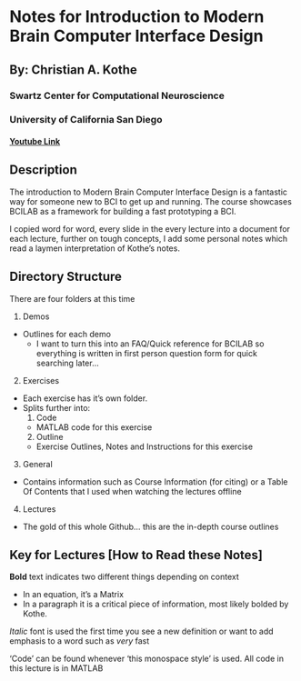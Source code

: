 # Notes for Introduction to Modern Brain Computer Interface Design
## By: Christian A. Kothe
### Swartz Center for Computational Neuroscience
### University of California San Diego
#### [Youtube Link](https://www.youtube.com/playlist?list=PLbbCsk7MUIGcO_lZMbyymWU2UezVHNaMq)

## Description

The introduction to Modern Brain Computer Interface Design is a fantastic way for someone new to BCI to get up and running. The course showcases BCILAB as a framework for building a fast prototyping a BCI.

I copied word for word, every slide in the every lecture into a document for each lecture, further on tough concepts, I add some personal notes which read a laymen interpretation of Kothe’s notes. 

## Directory Structure
There are four folders at this time
1. Demos
  - Outlines for each demo
    - I want to turn this into an FAQ/Quick reference for BCILAB so everything is written in first person question form for quick searching later…
2. Exercises
  - Each exercise has it’s own folder. 
  - Splits further into:
    1. Code
      - MATLAB code for this exercise
    2. Outline
      - Exercise Outlines, Notes and Instructions for this exercise
3. General
  - Contains information such as Course Information (for citing) or a Table Of Contents that I used when watching the lectures offline
4. Lectures
  - The gold of this whole Github… this are the in-depth course outlines

## Key for Lectures [How to Read these Notes]

**Bold** text indicates two different things depending on context
- In an equation, it’s a Matrix
- In a paragraph it is a critical piece of information, most likely bolded by Kothe. 

*Italic* font is used the first time you see a new definition or want to add emphasis to a word such as *very* fast

‘Code’ can be found whenever ‘this monospace style’ is used. All code in this lecture is in MATLAB
